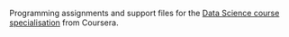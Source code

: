 Programming assignments and support files for the [Data Science course specialisation](https://www.coursera.org/specializations/jhu-data-science) from Coursera.
